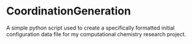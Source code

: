 # CoordinationGeneration
A simple python script used to create a specifically formatted initial configuration data file for my computational chemistry research project.
